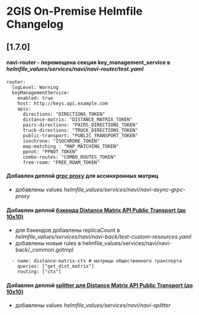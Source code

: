 # 2GIS On-Premise Helmfile Changelog

## [1.7.0]
#### navi-router - перемещена секция key_management_service в *helmfile_values/services/navi/navi-router/test.yaml*
```
router:
  logLevel: Warning
  keyManagementService:
    enabled: true
    host: http://keys.api.example.com
    apis:
      directions: "DIRECTIONS_TOKEN"
      distance-matrix: "DISTANCE_MATRIX_TOKEN"
      pairs-directions: "PAIRS_DIRECTIONS_TOKEN"
      truck-directions: "TRUCK_DIRECTIONS_TOKEN"
      public-transport: "PUBLIC_TRANSPORT_TOKEN"
      isochrone: "ISOCHRONE_TOKEN"
      map-matching : "MAP_MATCHING_TOKEN"
      ppnot: "PPNOT_TOKEN"
      combo-routes: "COMBO_ROUTES_TOKEN"
      free-roam: "FREE_ROAM_TOKEN"

```
#### Добавлен деплой [grpc proxy](README.md) для ассинхронных матриц
- добавлены values *helmfile_values/services/navi/navi-async-grpc-proxy*

#### Добавлен деплой [бэкенда Distance Matrix API Public Transport (до 10х10)](README.md)
- для бэкендов добавлены replicaCount в *helmfile_values/services/navi/navi-back/test-custom-resources.yaml*
- добавлены новые rules в helmfile_values/services/navi/navi-back/_common.gotmpl
```
  - name: distance-matrix-ctx # матрицы общественного транспорта
    queries: ["get_dist_matrix"]
    routing: ["ctx"]
```
#### Добавлен деплой [splitter для Distance Matrix API Public Transport (до 10х10)](README.md) 
- добавлены values *helmfile_values/services/navi/navi-splitter*

